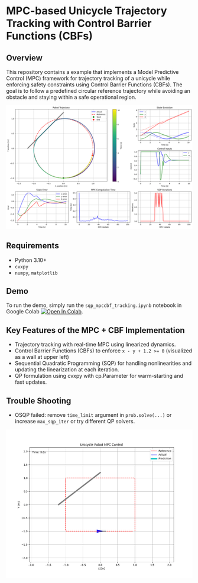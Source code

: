 # MPC-based Unicycle Trajectory Tracking with Control Barrier Functions (CBFs)
## Overview
This repository contains a example that implements a Model Predictive Control (MPC) framework for trajectory tracking of a unicycle while enforcing safety constraints using Control Barrier Functions (CBFs). The goal is to follow a predefined circular reference trajectory while avoiding an obstacle and staying within a safe operational region.

![](assets/mpccbf_tracking.png)

## Requirements
- Python 3.10+
- `cvxpy`
- `numpy`, `matplotlib`

## Demo
To run the demo, simply run the `sqp_mpccbf_tracking.ipynb` notebook in Google Colab [![Open In Colab](https://colab.research.google.com/assets/colab-badge.svg)](https://colab.research.google.com/github/shaoanlu/sqp_nmpc_cbf_cvxpy/blob/main/sqp_mpccbf_tracking.ipynb).

## Key Features of the MPC + CBF Implementation
- Trajectory tracking with real-time MPC using linearized dynamics.
- Control Barrier Functions (CBFs) to enforce  `x - y + 1.2 >= 0` (visualized as a wall at upper left)
- Sequential Quadratic Programming (SQP) for handling nonlinearities and updating the linearization at each iteration.
- QP formulation using cvxpy with cp.Parameter for warm-starting and fast updates.

## Trouble Shooting
- OSQP failed: remove `time_limit` argument in `prob.solve(...)` or increase `max_sqp_iter` or try different QP solvers.

![](assets/mpccbf_tracking_anim.gif)